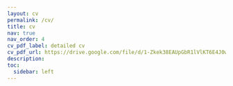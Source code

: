 ```yaml
---
layout: cv
permalink: /cv/
title: cv
nav: true
nav_order: 4
cv_pdf_label: detailed cv
cv_pdf_url: https://drive.google.com/file/d/1-Zkek38EAUpGbR1lVlKT6E4J0wfKI7Aa/view?usp=sharing
description: 
toc:
  sidebar: left
---
```

